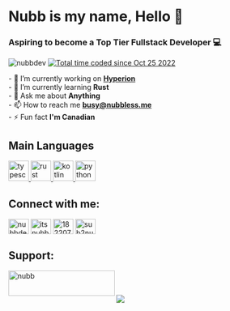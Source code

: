 <h1 align="left">Nubb is my name, Hello 👋</h1>
<h3 align="left">Aspiring to become a Top Tier Fullstack Developer 💻</h3> 
<p align="left"> 
    <img src="https://komarev.com/ghpvc/?username=nubbdev&label=Profile%20views&color=0e75b6&style=for-the-badge" alt="nubbdev" /> 
    <a href="https://wakatime.com/@1110ae68-a08c-44d8-a828-5c40de88884a"><img src="https://wakatime.com/badge/user/1110ae68-a08c-44d8-a828-5c40de88884a.svg?style=for-the-badge" alt="Total time coded since Oct 25 2022" /></a>
</p>

<p align="left">
    - 🔭 I’m currently working on <b><a href="https://github.com/team5009/Hyperion">Hyperion</a></b></br>
    - 🌱 I’m currently learning <b>Rust</b> </br>
    - 💬 Ask me about <b>Anything</b> </br>
    - 📫 How to reach me <b><a href="mailto:busy@nubbless.me">busy@nubbless.me</a></b> </br>
    - ⚡ Fun fact <b>I'm Canadian</b> </br>
</p>

<h2 align="left">Main Languages</h2>
<p align="left">
    <a href="https://www.typescriptlang.org/" target="_blank" rel="noreferrer"> <img src="https://raw.githubusercontent.com/NubbDev/nubbdev/main/typescript.svg" alt="typescript" width="40" height="40"/> </a>
    <a href="https://www.rust-lang.org/" target="_blank" rel="noreferrer"> <img src="https://raw.githubusercontent.com/NubbDev/nubbdev/main/rust.svg" alt="rust" width="40" height="40"/> </a> 
    <a href="https://kotlinlang.org" target="_blank" rel="noreferrer"> <img src="https://raw.githubusercontent.com/NubbDev/nubbdev/main/kotlin.svg" alt="kotlin" width="40" height="40"/> </a> 
    <a href="https://www.python.org/" target="_blank" rel="noreferrer"> <img src="https://raw.githubusercontent.com/NubbDev/nubbdev/main/python.svg" alt="python" width="40" height="40"/> </a>
</p>

<h2 align="left">Connect with me:</h3>
<p align="left">
    <a href="https://codepen.io/nubbdev" target="blank"><img align="center" src="https://raw.githubusercontent.com/rahuldkjain/github-profile-readme-generator/master/src/images/icons/Social/codepen.svg" alt="nubbdev" height="30" width="40" /></a>
    <a href="https://twitter.com/gil_o7" target="blank"><img align="center" src="https://raw.githubusercontent.com/rahuldkjain/github-profile-readme-generator/master/src/images/icons/Social/twitter.svg" alt="itsnubb_" height="30" width="40" /></a>
    <a href="https://stackoverflow.com/users/18220752" target="blank"><img align="center" src="https://raw.githubusercontent.com/rahuldkjain/github-profile-readme-generator/master/src/images/icons/Social/stack-overflow.svg" alt="18220752" height="30" width="40" /></a>
    <a href="https://instagram.com/sub2nubb" target="blank"><img align="center" src="https://raw.githubusercontent.com/rahuldkjain/github-profile-readme-generator/master/src/images/icons/Social/instagram.svg" alt="sub2nubb" height="30" width="40" /></a>
</p>

<h2 align="left">Support:</h3>
    <p><a href="https://www.buymeacoffee.com/nubb"> <img align="left" src="https://cdn.buymeacoffee.com/buttons/v2/default-yellow.png" height="50" width="210" alt="nubb" /></a></p><br><br>

<a href="https://wakatime.com"><img src="https://wakatime.com/share/@nubb/2d07c32b-e445-4764-a06b-2812d73d35f4.png" /></a>
